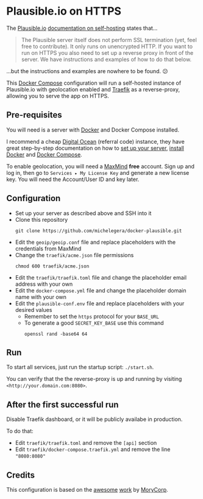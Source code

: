 # Plausible.io on HTTPS

The [Plausible.io][plausible] [documentation on self-hosting][self-hosting]
states that…

> The Plausible server itself does not perform SSL termination (yet, feel free
> to contribute). It only runs on unencrypted HTTP. If you want to run on HTTPS
> you also need to set up a reverse proxy in front of the server. We have
> instructions and examples of how to do that below.

…but the instructions and examples are nowhere to be found. 😕

This [Docker Compose][docker-compose] configuration will run a self-hosted
instance of Plausible.io with geolocation enabled and [Traefik][traefik] as a
reverse-proxy, allowing you to serve the app on HTTPS.

## Pre-requisites

You will need is a server with [Docker][docker] and Docker Compose
installed.

I recommend a cheap [Digital Ocean][digital-ocean] (referral code) instance,
they have great step-by-step documentation on how to
[set up your server][do-server], [install Docker][do-docker] and
[Docker Compose][do-compose].

To enable geolocation, you will need a [MaxMind][maxmind] **free** account. Sign
up and log in, then go to `Services ▸ My License Key` and generate a new license
key. You will need the Account/User ID and key later.

## Configuration

- Set up your server as described above and SSH into it
- Clone this repository
  ```shell
  git clone https://github.com/michelegera/docker-plausible.git
  ```
- Edit the `geoip/geoip.conf` file and replace placeholders with the
  credentials from MaxMind
- Change the `traefik/acme.json` file permissions
  ```shell
  chmod 600 traefik/acme.json
  ```
- Edit the `traefik/traefik.toml` file and change the placeholder email address
  with your own
- Edit the `docker-compose.yml` file and change the placeholder domain name with
  your own
- Edit the `plausible-conf.env` file and replace placeholders with your desired
  values
  - Remember to set the `https` protocol for your `BASE_URL`
  - To generate a good `SECRET_KEY_BASE` use this command
    ```
    openssl rand -base64 64
    ```

## Run

To start all services, just run the startup script: `./start.sh`.

You can verify that the the reverse-proxy is up and running by visiting
`<http://your.domain.com:8080>`.

## After the first successful run

Disable Traefik dashboard, or it will be publicly availabe in production.

To do that:

- Edit `traefik/traefik.toml` and remove the `[api]` section
- Edit `traefik/docker-compose.traefik.yml` and remove the line `"8080:8080"`

## Credits

This configuration is based on the [awesome][morycorp-repo-01]
[work][morycorp-repo-02] by [MoryCorp][morycorp].

[plausible]: https://plausible.io
[self-hosting]: https://docs.plausible.io/self-hosting/
[docker-compose]: https://docs.docker.com/compose/
[traefik]: https://traefik.io
[docker]: https://docker.com
[digital-ocean]: https://m.do.co/c/2f19c210b485
[do-server]: https://www.digitalocean.com/community/tutorials/initial-server-setup-with-ubuntu-20-04
[do-docker]: https://www.digitalocean.com/community/tutorials/how-to-install-and-use-docker-on-ubuntu-20-04
[do-compose]: https://www.digitalocean.com/community/tutorials/how-to-install-and-use-docker-compose-on-ubuntu-20-04
[maxmind]: https://www.maxmind.com
[morycorp-repo-01]: https://github.com/MoryCorp/plausible.io-behind-Traefik2
[morycorp-repo-02]: https://github.com/MoryCorp/traefik2-minimalist-configuration
[morycorp]: https://github.com/MoryCorp
